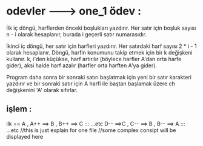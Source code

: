 # odevler --->  one_1 ödev :

İlk iç döngü, harflerden önceki boşlukları yazdırır. Her satır için boşluk sayısı n - i olarak hesaplanır,
burada i geçerli satır numarasıdır.

İkinci iç döngü, her satır için harfleri yazdırır. Her satırdaki harf sayısı 2 * i - 1 olarak hesaplanır. 
Döngü, harfin konumunu takip etmek için bir k değişkeni kullanır. k, i'den küçükse, harf artırılır (böylece harfler A'dan orta harfe gider),
aksi halde harf azalır (harfler orta harften A'ya gider).

Program daha sonra bir sonraki satırı başlatmak için yeni bir satır karakteri yazdırır ve bir sonraki satır için 
A harfi ile baştan başlamak üzere ch değişkenini 'A' olarak sıfırlar.

## işlem : 

ilk == A   , A++ ==> B  , B++ ==> C  :::   ...etc
D-- ==>C   , C-- ==> B  , B-- ==> A  :::   ...etc
//this is just explain for one file
//some complex consipt will be displayed here 
